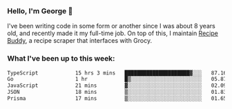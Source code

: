 ### Hello, I'm George 👋

I've been writing code in some form or another since I was about 8 years old, and recently made it my full-time job. On top of this, I maintain [Recipe Buddy](https://github.com/georgegebbett/recipe-buddy), a recipe scraper that interfaces with Grocy.  

<!--
**georgegebbett/georgegebbett** is a ✨ _special_ ✨ repository because its `README.md` (this file) appears on your GitHub profile.

Here are some ideas to get you started:

- 🔭 I’m currently working on ...
- 🌱 I’m currently learning ...
- 👯 I’m looking to collaborate on ...
- 🤔 I’m looking for help with ...
- 💬 Ask me about ...
- 📫 How to reach me: ...
- 😄 Pronouns: ...
- ⚡ Fun fact: ...
-->

### What I've been up to this week:
<!--START_SECTION:waka-->

```txt
TypeScript            15 hrs 3 mins   █████████████████████▓░░░   87.16 %
Go                    1 hr            █▒░░░░░░░░░░░░░░░░░░░░░░░   05.87 %
JavaScript            21 mins         ▓░░░░░░░░░░░░░░░░░░░░░░░░   02.09 %
JSON                  18 mins         ▒░░░░░░░░░░░░░░░░░░░░░░░░   01.83 %
Prisma                17 mins         ▒░░░░░░░░░░░░░░░░░░░░░░░░   01.65 %
```

<!--END_SECTION:waka-->
